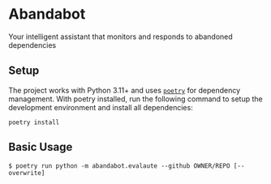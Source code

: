 # Abandabot

Your intelligent assistant that monitors and responds to abandoned dependencies

## Setup

The project works with Python 3.11+ and uses [`poetry`](https://python-poetry.org/) for dependency management. With poetry installed, run the following command to setup the development environment and install all dependencies:

```
poetry install
```

## Basic Usage

```
$ poetry run python -m abandabot.evalaute --github OWNER/REPO [--overwrite]
```

